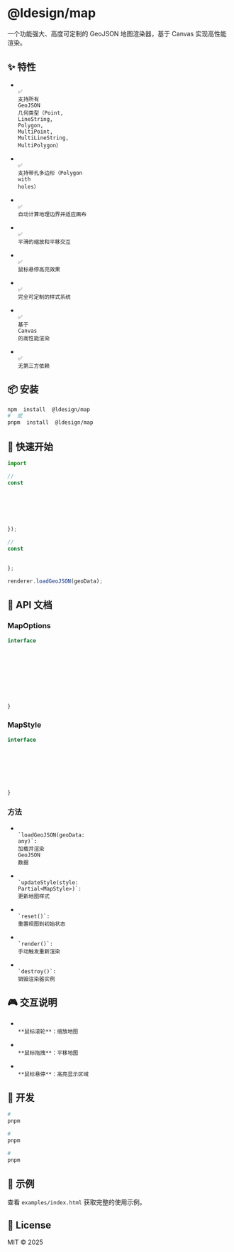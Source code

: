 #                                                                                                                                                                                                                                                                                                                                                                                                                                                                                                                                @ldesign/map

一个功能强大、高度可定制的                                                                                                                                                                                                                                                                                                                                                                                                                                                                                                                                GeoJSON                                                                                                                                                                                                                                                                                                                                                                                                                                                                                                                                地图渲染器，基于                                                                                                                                                                                                                                                                                                                                                                                                                                                                                                                                Canvas                                                                                                                                                                                                                                                                                                                                                                                                                                                                                                                                实现高性能渲染。

##                                                                                                                                                                                                                                                                                                                                                                                                                                                                                                                                ✨                                                                                                                                                                                                                                                                                                                                                                                                                                                                                                                                特性

-                                                                                                                                                                                                                                                                                                                                                                                                                                                                                                                                ✅                                                                                                                                                                                                                                                                                                                                                                                                                                                                                                                                支持所有                                                                                                                                                                                                                                                                                                                                                                                                                                                                                                                                GeoJSON                                                                                                                                                                                                                                                                                                                                                                                                                                                                                                                                几何类型（Point,                                                                                                                                                                                                                                                                                                                                                                                                                                                                                                                                LineString,                                                                                                                                                                                                                                                                                                                                                                                                                                                                                                                                Polygon,                                                                                                                                                                                                                                                                                                                                                                                                                                                                                                                                MultiPoint,                                                                                                                                                                                                                                                                                                                                                                                                                                                                                                                                MultiLineString,                                                                                                                                                                                                                                                                                                                                                                                                                                                                                                                                MultiPolygon）
-                                                                                                                                                                                                                                                                                                                                                                                                                                                                                                                                ✅                                                                                                                                                                                                                                                                                                                                                                                                                                                                                                                                支持带孔多边形（Polygon                                                                                                                                                                                                                                                                                                                                                                                                                                                                                                                                with                                                                                                                                                                                                                                                                                                                                                                                                                                                                                                                                holes）
-                                                                                                                                                                                                                                                                                                                                                                                                                                                                                                                                ✅                                                                                                                                                                                                                                                                                                                                                                                                                                                                                                                                自动计算地理边界并适应画布
-                                                                                                                                                                                                                                                                                                                                                                                                                                                                                                                                ✅                                                                                                                                                                                                                                                                                                                                                                                                                                                                                                                                平滑的缩放和平移交互
-                                                                                                                                                                                                                                                                                                                                                                                                                                                                                                                                ✅                                                                                                                                                                                                                                                                                                                                                                                                                                                                                                                                鼠标悬停高亮效果
-                                                                                                                                                                                                                                                                                                                                                                                                                                                                                                                                ✅                                                                                                                                                                                                                                                                                                                                                                                                                                                                                                                                完全可定制的样式系统
-                                                                                                                                                                                                                                                                                                                                                                                                                                                                                                                                ✅                                                                                                                                                                                                                                                                                                                                                                                                                                                                                                                                基于                                                                                                                                                                                                                                                                                                                                                                                                                                                                                                                                Canvas                                                                                                                                                                                                                                                                                                                                                                                                                                                                                                                                的高性能渲染
-                                                                                                                                                                                                                                                                                                                                                                                                                                                                                                                                ✅                                                                                                                                                                                                                                                                                                                                                                                                                                                                                                                                无第三方依赖

##                                                                                                                                                                                                                                                                                                                                                                                                                                                                                                                                📦                                                                                                                                                                                                                                                                                                                                                                                                                                                                                                                                安装

```bash
npm  install  @ldesign/map
#  或
pnpm  install  @ldesign/map
```

##                                                                                                                                                                                                                                                                                                                                                                                                                                                                                                                                🚀                                                                                                                                                                                                                                                                                                                                                                                                                                                                                                                                快速开始

```typescript
import                                                                                                                                                                                                                                                                                                                                                                                                                                                                                                                                {                                                                                                                                                                                                                                                                                                                                                                                                                                                                                                                                GeoMapRenderer                                                                                                                                                                                                                                                                                                                                                                                                                                                                                                                                }                                                                                                                                                                                                                                                                                                                                                                                                                                                                                                                                from                                                                                                                                                                                                                                                                                                                                                                                                                                                                                                                                '@ldesign/map';

//                                                                                                                                                                                                                                                                                                                                                                                                                                                                                                                                创建渲染器实例
const                                                                                                                                                                                                                                                                                                                                                                                                                                                                                                                                renderer                                                                                                                                                                                                                                                                                                                                                                                                                                                                                                                                =                                                                                                                                                                                                                                                                                                                                                                                                                                                                                                                                new                                                                                                                                                                                                                                                                                                                                                                                                                                                                                                                                GeoMapRenderer({
                                                                                                                                                                                                                                                                                                                                                                                                                                                                                                                                                container:                                                                                                                                                                                                                                                                                                                                                                                                                                                                                                                                document.getElementById('mapCanvas'),
                                                                                                                                                                                                                                                                                                                                                                                                                                                                                                                                                style:                                                                                                                                                                                                                                                                                                                                                                                                                                                                                                                                {
                                                                                                                                                                                                                                                                                                                                                                                                                                                                                                                                                                                fillColor:                                                                                                                                                                                                                                                                                                                                                                                                                                                                                                                                '#e0f2fe',
                                                                                                                                                                                                                                                                                                                                                                                                                                                                                                                                                                                strokeColor:                                                                                                                                                                                                                                                                                                                                                                                                                                                                                                                                '#0284c7',
                                                                                                                                                                                                                                                                                                                                                                                                                                                                                                                                                                                strokeWidth:                                                                                                                                                                                                                                                                                                                                                                                                                                                                                                                                1
                                                                                                                                                                                                                                                                                                                                                                                                                                                                                                                                                }
});

//                                                                                                                                                                                                                                                                                                                                                                                                                                                                                                                                加载                                                                                                                                                                                                                                                                                                                                                                                                                                                                                                                                GeoJSON                                                                                                                                                                                                                                                                                                                                                                                                                                                                                                                                数据
const                                                                                                                                                                                                                                                                                                                                                                                                                                                                                                                                geoData                                                                                                                                                                                                                                                                                                                                                                                                                                                                                                                                =                                                                                                                                                                                                                                                                                                                                                                                                                                                                                                                                {
                                                                                                                                                                                                                                                                                                                                                                                                                                                                                                                                                                type:                                                                                                                                                                                                                                                                                                                                                                                                                                                                                                                                'FeatureCollection',
                                                                                                                                                                                                                                                                                                                                                                                                                                                                                                                                                                features:                                                                                                                                                                                                                                                                                                                                                                                                                                                                                                                                [/*                                                                                                                                                                                                                                                                                                                                                                                                                                                                                                                                你的                                                                                                                                                                                                                                                                                                                                                                                                                                                                                                                                GeoJSON                                                                                                                                                                                                                                                                                                                                                                                                                                                                                                                                要素                                                                                                                                                                                                                                                                                                                                                                                                                                                                                                                                */]
};

renderer.loadGeoJSON(geoData);
```

##                                                                                                                                                                                                                                                                                                                                                                                                                                                                                                                                📖                                                                                                                                                                                                                                                                                                                                                                                                                                                                                                                                API                                                                                                                                                                                                                                                                                                                                                                                                                                                                                                                                文档

###                                                                                                                                                                                                                                                                                                                                                                                                                                                                                                                                MapOptions

```typescript
interface                                                                                                                                                                                                                                                                                                                                                                                                                                                                                                                                MapOptions                                                                                                                                                                                                                                                                                                                                                                                                                                                                                                                                {
                                                                                                                                                                                                                                                                                                                                                                                                                                                                                                                                                                container:                                                                                                                                                                                                                                                                                                                                                                                                                                                                                                                                HTMLCanvasElement;                                                                                                                                                                                                                                                                                                                                                                                                                                                                                                                                //                                                                                                                                                                                                                                                                                                                                                                                                                                                                                                                                必需：画布元素
                                                                                                                                                                                                                                                                                                                                                                                                                                                                                                                                                                width?:                                                                                                                                                                                                                                                                                                                                                                                                                                                                                                                                number;                                                                                                                                                                                                                                                                                                                                                                                                                                                                                                                                //                                                                                                                                                                                                                                                                                                                                                                                                                                                                                                                                画布宽度（默认使用                                                                                                                                                                                                                                                                                                                                                                                                                                                                                                                                canvas.width）
                                                                                                                                                                                                                                                                                                                                                                                                                                                                                                                                                                height?:                                                                                                                                                                                                                                                                                                                                                                                                                                                                                                                                number;                                                                                                                                                                                                                                                                                                                                                                                                                                                                                                                                //                                                                                                                                                                                                                                                                                                                                                                                                                                                                                                                                画布高度（默认使用                                                                                                                                                                                                                                                                                                                                                                                                                                                                                                                                canvas.height）
                                                                                                                                                                                                                                                                                                                                                                                                                                                                                                                                                                style?:                                                                                                                                                                                                                                                                                                                                                                                                                                                                                                                                MapStyle;                                                                                                                                                                                                                                                                                                                                                                                                                                                                                                                                //                                                                                                                                                                                                                                                                                                                                                                                                                                                                                                                                地图样式配置
                                                                                                                                                                                                                                                                                                                                                                                                                                                                                                                                                                backgroundColor?:                                                                                                                                                                                                                                                                                                                                                                                                                                                                                                                                string;                                                                                                                                                                                                                                                                                                                                                                                                                                                                                                                                //                                                                                                                                                                                                                                                                                                                                                                                                                                                                                                                                背景颜色（默认                                                                                                                                                                                                                                                                                                                                                                                                                                                                                                                                '#f0f9ff'）
                                                                                                                                                                                                                                                                                                                                                                                                                                                                                                                                                                enableZoom?:                                                                                                                                                                                                                                                                                                                                                                                                                                                                                                                                boolean;                                                                                                                                                                                                                                                                                                                                                                                                                                                                                                                                //                                                                                                                                                                                                                                                                                                                                                                                                                                                                                                                                启用缩放（默认                                                                                                                                                                                                                                                                                                                                                                                                                                                                                                                                true）
                                                                                                                                                                                                                                                                                                                                                                                                                                                                                                                                                                enablePan?:                                                                                                                                                                                                                                                                                                                                                                                                                                                                                                                                boolean;                                                                                                                                                                                                                                                                                                                                                                                                                                                                                                                                //                                                                                                                                                                                                                                                                                                                                                                                                                                                                                                                                启用平移（默认                                                                                                                                                                                                                                                                                                                                                                                                                                                                                                                                true）
                                                                                                                                                                                                                                                                                                                                                                                                                                                                                                                                                                minZoom?:                                                                                                                                                                                                                                                                                                                                                                                                                                                                                                                                number;                                                                                                                                                                                                                                                                                                                                                                                                                                                                                                                                //                                                                                                                                                                                                                                                                                                                                                                                                                                                                                                                                最小缩放级别（默认                                                                                                                                                                                                                                                                                                                                                                                                                                                                                                                                0.5）
                                                                                                                                                                                                                                                                                                                                                                                                                                                                                                                                                                maxZoom?:                                                                                                                                                                                                                                                                                                                                                                                                                                                                                                                                number;                                                                                                                                                                                                                                                                                                                                                                                                                                                                                                                                //                                                                                                                                                                                                                                                                                                                                                                                                                                                                                                                                最大缩放级别（默认                                                                                                                                                                                                                                                                                                                                                                                                                                                                                                                                10）
}
```

###                                                                                                                                                                                                                                                                                                                                                                                                                                                                                                                                MapStyle

```typescript
interface                                                                                                                                                                                                                                                                                                                                                                                                                                                                                                                                MapStyle                                                                                                                                                                                                                                                                                                                                                                                                                                                                                                                                {
                                                                                                                                                                                                                                                                                                                                                                                                                                                                                                                                                                fillColor?:                                                                                                                                                                                                                                                                                                                                                                                                                                                                                                                                string;                                                                                                                                                                                                                                                                                                                                                                                                                                                                                                                                //                                                                                                                                                                                                                                                                                                                                                                                                                                                                                                                                多边形填充颜色
                                                                                                                                                                                                                                                                                                                                                                                                                                                                                                                                                                strokeColor?:                                                                                                                                                                                                                                                                                                                                                                                                                                                                                                                                string;                                                                                                                                                                                                                                                                                                                                                                                                                                                                                                                                //                                                                                                                                                                                                                                                                                                                                                                                                                                                                                                                                边框颜色
                                                                                                                                                                                                                                                                                                                                                                                                                                                                                                                                                                strokeWidth?:                                                                                                                                                                                                                                                                                                                                                                                                                                                                                                                                number;                                                                                                                                                                                                                                                                                                                                                                                                                                                                                                                                //                                                                                                                                                                                                                                                                                                                                                                                                                                                                                                                                边框宽度
                                                                                                                                                                                                                                                                                                                                                                                                                                                                                                                                                                pointRadius?:                                                                                                                                                                                                                                                                                                                                                                                                                                                                                                                                number;                                                                                                                                                                                                                                                                                                                                                                                                                                                                                                                                //                                                                                                                                                                                                                                                                                                                                                                                                                                                                                                                                点的半径
                                                                                                                                                                                                                                                                                                                                                                                                                                                                                                                                                                pointColor?:                                                                                                                                                                                                                                                                                                                                                                                                                                                                                                                                string;                                                                                                                                                                                                                                                                                                                                                                                                                                                                                                                                //                                                                                                                                                                                                                                                                                                                                                                                                                                                                                                                                点的颜色
                                                                                                                                                                                                                                                                                                                                                                                                                                                                                                                                                                hoverFillColor?:                                                                                                                                                                                                                                                                                                                                                                                                                                                                                                                                string;                                                                                                                                                                                                                                                                                                                                                                                                                                                                                                                                //                                                                                                                                                                                                                                                                                                                                                                                                                                                                                                                                悬停时填充颜色
                                                                                                                                                                                                                                                                                                                                                                                                                                                                                                                                                                hoverStrokeColor?:                                                                                                                                                                                                                                                                                                                                                                                                                                                                                                                                string;                                                                                                                                                                                                                                                                                                                                                                                                                                                                                                                                //                                                                                                                                                                                                                                                                                                                                                                                                                                                                                                                                悬停时边框颜色
}
```

###                                                                                                                                                                                                                                                                                                                                                                                                                                                                                                                                方法

-                                                                                                                                                                                                                                                                                                                                                                                                                                                                                                                                `loadGeoJSON(geoData:                                                                                                                                                                                                                                                                                                                                                                                                                                                                                                                                any)`:                                                                                                                                                                                                                                                                                                                                                                                                                                                                                                                                加载并渲染                                                                                                                                                                                                                                                                                                                                                                                                                                                                                                                                GeoJSON                                                                                                                                                                                                                                                                                                                                                                                                                                                                                                                                数据
-                                                                                                                                                                                                                                                                                                                                                                                                                                                                                                                                `updateStyle(style:                                                                                                                                                                                                                                                                                                                                                                                                                                                                                                                                Partial<MapStyle>)`:                                                                                                                                                                                                                                                                                                                                                                                                                                                                                                                                更新地图样式
-                                                                                                                                                                                                                                                                                                                                                                                                                                                                                                                                `reset()`:                                                                                                                                                                                                                                                                                                                                                                                                                                                                                                                                重置视图到初始状态
-                                                                                                                                                                                                                                                                                                                                                                                                                                                                                                                                `render()`:                                                                                                                                                                                                                                                                                                                                                                                                                                                                                                                                手动触发重新渲染
-                                                                                                                                                                                                                                                                                                                                                                                                                                                                                                                                `destroy()`:                                                                                                                                                                                                                                                                                                                                                                                                                                                                                                                                销毁渲染器实例

##                                                                                                                                                                                                                                                                                                                                                                                                                                                                                                                                🎮                                                                                                                                                                                                                                                                                                                                                                                                                                                                                                                                交互说明

-                                                                                                                                                                                                                                                                                                                                                                                                                                                                                                                                **鼠标滚轮**：缩放地图
-                                                                                                                                                                                                                                                                                                                                                                                                                                                                                                                                **鼠标拖拽**：平移地图
-                                                                                                                                                                                                                                                                                                                                                                                                                                                                                                                                **鼠标悬停**：高亮显示区域

##                                                                                                                                                                                                                                                                                                                                                                                                                                                                                                                                🔧                                                                                                                                                                                                                                                                                                                                                                                                                                                                                                                                开发

```bash
#                                                                                                                                                                                                                                                                                                                                                                                                                                                                                                                                安装依赖
pnpm                                                                                                                                                                                                                                                                                                                                                                                                                                                                                                                                install

#                                                                                                                                                                                                                                                                                                                                                                                                                                                                                                                                启动开发服务器
pnpm                                                                                                                                                                                                                                                                                                                                                                                                                                                                                                                                dev

#                                                                                                                                                                                                                                                                                                                                                                                                                                                                                                                                构建
pnpm                                                                                                                                                                                                                                                                                                                                                                                                                                                                                                                                build
```

##                                                                                                                                                                                                                                                                                                                                                                                                                                                                                                                                📝                                                                                                                                                                                                                                                                                                                                                                                                                                                                                                                                示例

查看                                                                                                                                                                                                                                                                                                                                                                                                                                                                                                                                `examples/index.html`                                                                                                                                                                                                                                                                                                                                                                                                                                                                                                                                获取完整的使用示例。

##                                                                                                                                                                                                                                                                                                                                                                                                                                                                                                                                📄                                                                                                                                                                                                                                                                                                                                                                                                                                                                                                                                License

MIT                                                                                                                                                                                                                                                                                                                                                                                                                                                                                                                                ©                                                                                                                                                                                                                                                                                                                                                                                                                                                                                                                                2025
